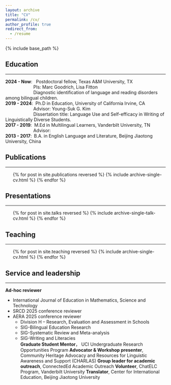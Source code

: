 ```yaml
---
layout: archive
title: "CV"
permalink: /cv/
author_profile: true
redirect_from:
  - /resume
---
```


{% include base_path %}


## Education
------
**2024 - Now**: &nbsp; Postdoctoral fellow, Texas A&M University, TX  
&emsp;&emsp;&emsp;&emsp;&emsp;&emsp;&nbsp;PIs: Marc Goodrich, Lisa Fitton  
&emsp;&emsp;&emsp;&emsp;&emsp;&emsp;&nbsp;Diagnostic identification of language and reading disorders among bilingual children.  
**2019 - 2024**:&nbsp; Ph.D in Education, University of California Irvine, CA  
&emsp;&emsp;&emsp;&emsp;&emsp;&emsp;&nbsp;Advisor: Young-Suk G. Kim  
&emsp;&emsp;&emsp;&emsp;&emsp;&emsp;&nbsp;Dissertation title: Language Use and Self-efficacy in Writing of Linguistically Diverse Students.  
**2017 - 2019**:&nbsp; M.Ed in Multilingual Learners, Vanderbilt University, TN  
&emsp;&emsp;&emsp;&emsp;&emsp;&emsp;&nbsp;Advisor:  
**2013 - 2017**:&ensp;B.A. in English Language and Literature, Beijing Jiaotong University, China

  
## Publications
------
  <ul>{% for post in site.publications reversed %}
    {% include archive-single-cv.html %}
  {% endfor %}</ul>

  
## Presentations
------
  <ul>{% for post in site.talks reversed %}
    {% include archive-single-talk-cv.html  %}
  {% endfor %}</ul>

  
## Teaching
------
  <ul>{% for post in site.teaching reversed %}
    {% include archive-single-cv.html %}
  {% endfor %}</ul>

  
## Service and leadership
------
**Ad-hoc reviewer**
* International Journal of Education in Mathematics, Science and Technology
* SRCD 2025 conference reviewer
* AERA 2025 conference reviewer
  * Division H – Research, Evaluation and Assessment in Schools
  * SIG-Bilingual Education Research
  * SIG-Systematic Review and Meta-analysis
  * SIG-Writing and Literacies  
**Graduate Student Mentor**， UCI Undergraduate Research Opportunities Program
**Advocator & Workshop presenter**, Community Heritage Advocacy and Resources for Linguistic
Awareness and Support (CHARLAS)
**Group leader for academic outreach**, ConnectedEd Academic Outreach
**Volunteer**, ChatELC Program, Vanderbilt University
**Translator**, Center for International Education, Beijing Jiaotong University

